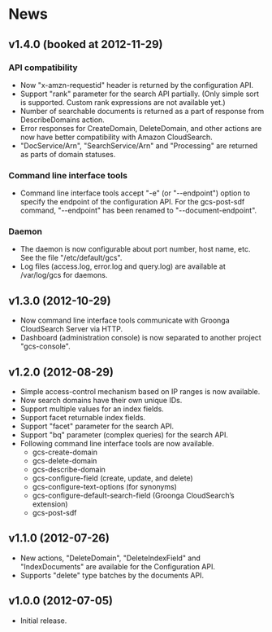 # News

## v1.4.0 (booked at 2012-11-29)

### API compatibility

 * Now "x-amzn-requestid" header is returned by the configuration API.
 * Support "rank" parameter for the search API partially. (Only simple sort is supported. Custom rank expressions are not available yet.)
 * Number of searchable documents is returned as a part of response from DescribeDomains action.
 * Error responses for CreateDomain, DeleteDomain, and other actions are now have better compatibility with Amazon CloudSearch.
 * "DocService/Arn", "SearchService/Arn" and "Processing" are returned as parts of domain statuses.

### Command line interface tools

 * Command line interface tools accept "-e" (or "--endpoint") option to specify the endpoint of the configuration API. For the gcs-post-sdf command, "--endpoint" has been renamed to "--document-endpoint".

### Daemon

 * The daemon is now configurable about port number, host name, etc. See the file "/etc/default/gcs".
 * Log files (access.log, error.log and query.log) are available at /var/log/gcs for daemons.

## v1.3.0 (2012-10-29)

 * Now command line interface tools communicate with Groonga CloudSearch Server via HTTP.
 * Dashboard (administration console) is now separated to another project "gcs-console".

## v1.2.0 (2012-08-29)

 * Simple access-control mechanism based on IP ranges is now available.
 * Now search domains have their own unique IDs.
 * Support multiple values for an index fields.
 * Support facet returnable index fields.
 * Support "facet" parameter for the search API.
 * Support "bq" parameter (complex queries) for the search API.
 * Following command line interface tools are now available.
   * gcs-create-domain
   * gcs-delete-domain
   * gcs-describe-domain
   * gcs-configure-field (create, update, and delete)
   * gcs-configure-text-options (for synonyms)
   * gcs-configure-default-search-field (Groonga CloudSearch’s extension)
   * gcs-post-sdf

## v1.1.0 (2012-07-26)

 * New actions, "DeleteDomain", "DeleteIndexField" and "IndexDocuments" are available for the Configuration API.
 * Supports "delete" type batches by the documents API.

## v1.0.0 (2012-07-05)

 * Initial release.

